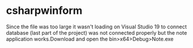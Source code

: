 # csharpwinform
Since the file was too large it wasn't loading on Visual Studio 19 to connect database (last part of the project) was not connected properly but the note application works.Download and open the bin>x64>Debug>Note.exe 

